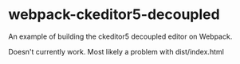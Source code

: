 # webpack-ckeditor5-decoupled
An example of building the ckeditor5 decoupled editor on Webpack.

Doesn't currently work. Most likely a problem with dist/index.html

